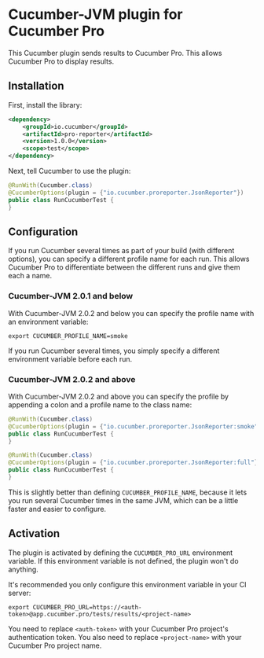 # Cucumber-JVM plugin for Cucumber Pro

This Cucumber plugin sends results to Cucumber Pro. This allows
Cucumber Pro to display results.

## Installation

First, install the library:

```xml
<dependency>
    <groupId>io.cucumber</groupId>
    <artifactId>pro-reporter</artifactId>
    <version>1.0.0</version>
    <scope>test</scope>
</dependency>
```

Next, tell Cucumber to use the plugin:

```java
@RunWith(Cucumber.class)
@CucumberOptions(plugin = {"io.cucumber.proreporter.JsonReporter"})
public class RunCucumberTest {
}
```

## Configuration

If you run Cucumber several times as part of your build (with different options), you can
specify a different profile name for each run. This allows Cucumber Pro to differentiate
between the different runs and give them each a name.

### Cucumber-JVM 2.0.1 and below

With Cucumber-JVM 2.0.2 and below you can specify the profile name with an environment variable:

```
export CUCUMBER_PROFILE_NAME=smoke
```

If you run Cucumber several times, you simply specify a different environment variable before each run.

### Cucumber-JVM 2.0.2 and above

With Cucumber-JVM 2.0.2 and above you can specify the profile by appending a colon and a profile name to the class name:

```java
@RunWith(Cucumber.class)
@CucumberOptions(plugin = {"io.cucumber.proreporter.JsonReporter:smoke"}, tags = "@ui and @smoke")
public class RunCucumberTest {
}
```

```java
@RunWith(Cucumber.class)
@CucumberOptions(plugin = {"io.cucumber.proreporter.JsonReporter:full"}, tags = "not @ui and not @smoke")
public class RunCucumberTest {
}
```

This is slightly better than defining `CUCUMBER_PROFILE_NAME`, because it lets you run several Cucumber times in the
same JVM, which can be a little faster and easier to configure.

## Activation

The plugin is activated by defining the `CUCUMBER_PRO_URL` environment variable.
If this environment variable is not defined, the plugin won't do anything.

It's recommended you only configure this environment variable in your CI server:

```
export CUCUMBER_PRO_URL=https://<auth-token>@app.cucumber.pro/tests/results/<project-name>
```

You need to replace `<auth-token>` with your Cucumber Pro project's authentication token.
You also need to replace `<project-name>` with your Cucumber Pro project name.
